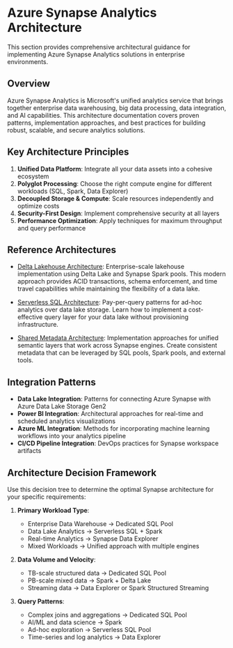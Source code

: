 # Azure Synapse Analytics Architecture

This section provides comprehensive architectural guidance for implementing Azure Synapse Analytics solutions in enterprise environments.

## Overview

Azure Synapse Analytics is Microsoft's unified analytics service that brings together enterprise data warehousing, big data processing, data integration, and AI capabilities. This architecture documentation covers proven patterns, implementation approaches, and best practices for building robust, scalable, and secure analytics solutions.

## Key Architecture Principles

1. __Unified Data Platform__: Integrate all your data assets into a cohesive ecosystem
2. __Polyglot Processing__: Choose the right compute engine for different workloads (SQL, Spark, Data Explorer)
3. __Decoupled Storage & Compute__: Scale resources independently and optimize costs
4. __Security-First Design__: Implement comprehensive security at all layers
5. __Performance Optimization__: Apply techniques for maximum throughput and query performance

## Reference Architectures

- [Delta Lakehouse Architecture](./delta-lakehouse/index.md): Enterprise-scale lakehouse implementation using Delta Lake and Synapse Spark pools. This modern approach provides ACID transactions, schema enforcement, and time travel capabilities while maintaining the flexibility of a data lake.

- [Serverless SQL Architecture](./serverless-sql/index.md): Pay-per-query patterns for ad-hoc analytics over data lake storage. Learn how to implement a cost-effective query layer for your data lake without provisioning infrastructure.

- [Shared Metadata Architecture](./shared-metadata/index.md): Implementation approaches for unified semantic layers that work across Synapse engines. Create consistent metadata that can be leveraged by SQL pools, Spark pools, and external tools.

## Integration Patterns

- __Data Lake Integration__: Patterns for connecting Azure Synapse with Azure Data Lake Storage Gen2
- __Power BI Integration__: Architectural approaches for real-time and scheduled analytics visualizations
- __Azure ML Integration__: Methods for incorporating machine learning workflows into your analytics pipeline
- __CI/CD Pipeline Integration__: DevOps practices for Synapse workspace artifacts

## Architecture Decision Framework

Use this decision tree to determine the optimal Synapse architecture for your specific requirements:

1. __Primary Workload Type__:
   - Enterprise Data Warehouse → Dedicated SQL Pool
   - Data Lake Analytics → Serverless SQL + Spark
   - Real-time Analytics → Synapse Data Explorer
   - Mixed Workloads → Unified approach with multiple engines

2. __Data Volume and Velocity__:
   - TB-scale structured data → Dedicated SQL Pool
   - PB-scale mixed data → Spark + Delta Lake
   - Streaming data → Data Explorer or Spark Structured Streaming

3. __Query Patterns__:
   - Complex joins and aggregations → Dedicated SQL Pool
   - AI/ML and data science → Spark
   - Ad-hoc exploration → Serverless SQL Pool
   - Time-series and log analytics → Data Explorer
